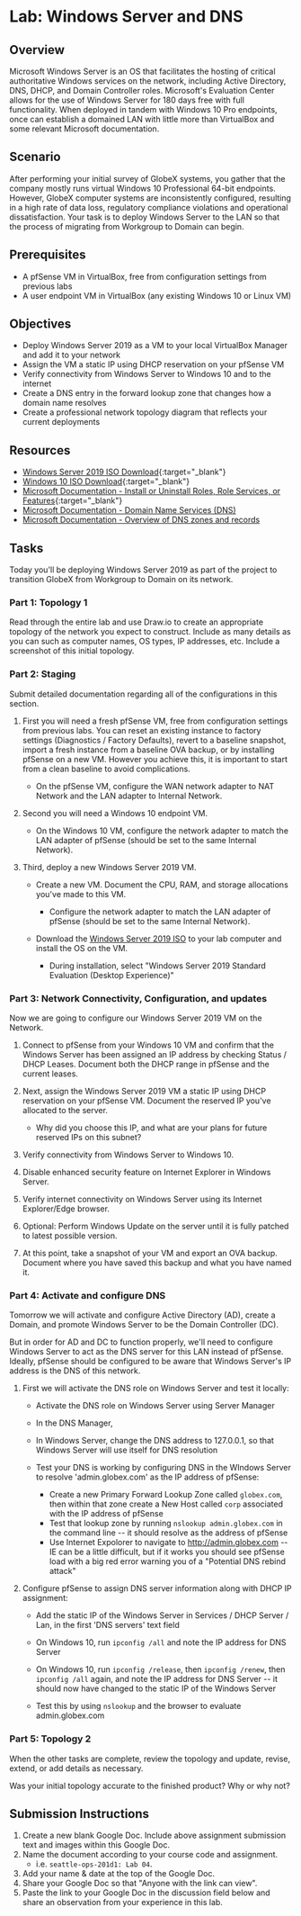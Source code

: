 # Lab: Windows Server and DNS

## Overview

Microsoft Windows Server is an OS that facilitates the hosting of critical authoritative Windows services on the network, including Active Directory, DNS, DHCP, and Domain Controller roles. Microsoft's Evaluation Center allows for the use of Windows Server for 180 days free with full functionality. When deployed in tandem with Windows 10 Pro endpoints, once can establish a domained LAN with little more than VirtualBox and some relevant Microsoft documentation.

## Scenario

After performing your initial survey of GlobeX systems, you gather that the company mostly runs virtual Windows 10 Professional 64-bit endpoints. However, GlobeX computer systems are inconsistently configured, resulting in a high rate of data loss, regulatory compliance violations and operational dissatisfaction. Your task is to deploy Windows Server to the LAN so that the process of migrating from Workgroup to Domain can begin.

## Prerequisites

- A pfSense VM in VirtualBox, free from configuration settings from previous labs
- A user endpoint VM in VirtualBox (any existing Windows 10 or Linux VM)

## Objectives

- Deploy Windows Server 2019 as a VM to your local VirtualBox Manager and add it to your network
- Assign the VM a static IP using DHCP reservation on your pfSense VM
- Verify connectivity from Windows Server to Windows 10 and to the internet
- Create a DNS entry in the forward lookup zone that changes how a domain name resolves
- Create a professional network topology diagram that reflects your current deployments

## Resources

- [Windows Server 2019 ISO Download](https://www.microsoft.com/en-US/evalcenter/evaluate-windows-server-2019?filetype=ISO){:target="_blank"}
- [Windows 10 ISO Download](https://www.icloud.com/iclouddrive/01azgWsJOfzZaBbAj-G3sLWTg#Windows10){:target="_blank"}
- [Microsoft Documentation - Install or Uninstall Roles, Role Services, or Features](https://docs.microsoft.com/en-us/windows-server/administration/server-manager/install-or-uninstall-roles-role-services-or-features){:target="_blank"}
- [Microsoft Documentation - Domain Name Services (DNS)](https://learn.microsoft.com/en-us/windows-server/networking/dns/dns-top)
- [Microsoft Documentation - Overview of DNS zones and records](https://learn.microsoft.com/en-us/azure/dns/dns-zones-records)


## Tasks

Today you'll be deploying Windows Server 2019 as part of the project to transition GlobeX from Workgroup to Domain on its network.

### Part 1: Topology 1

Read through the entire lab and use Draw.io to create an appropriate topology of the network you expect to construct. Include as many details as you can such as computer names, OS types, IP addresses, etc. Include a screenshot of this initial topology.

### Part 2: Staging

Submit detailed documentation regarding all of the configurations in this section.

1. First you will need a fresh pfSense VM, free from configuration settings from previous labs. You can reset an existing instance to factory settings (Diagnostics / Factory Defaults), revert to a baseline snapshot, import a fresh instance from a baseline OVA backup, or by installing pfSense on a new VM. However you achieve this, it is important to start from a clean baseline to avoid complications.

    - On the pfSense VM, configure the WAN network adapter to NAT Network and the LAN adapter to Internal Network.

2. Second you will need a Windows 10 endpoint VM.

    - On the Windows 10 VM, configure the network adapter to match the LAN adapter of pfSense (should be set to the same Internal Network).
    
3. Third, deploy a new Windows Server 2019 VM.

    - Create a new VM. Document the CPU, RAM, and storage allocations you've made to this VM.

        - Configure the network adapter to match the LAN adapter of pfSense (should be set to the same Internal Network).

    - Download the [Windows Server 2019 ISO](https://www.microsoft.com/en-US/evalcenter/evaluate-windows-server-2019?filetype=ISO) to your lab computer and install the OS on the VM.

        - During installation, select "Windows Server 2019 Standard Evaluation (Desktop Experience)"

### Part 3: Network Connectivity, Configuration, and updates

Now we are going to configure our Windows Server 2019 VM on the Network.

1. Connect to pfSense from your Windows 10 VM and confirm that the Windows Server has been assigned an IP address by checking Status / DHCP Leases. Document both the DHCP range in pfSense and the current leases.

2. Next, assign the Windows Server 2019 VM a static IP using DHCP reservation on your pfSense VM. Document the reserved IP you've allocated to the server.

    - Why did you choose this IP, and what are your plans for future reserved IPs on this subnet?

3. Verify connectivity from Windows Server to Windows 10.

4. Disable enhanced security feature on Internet Explorer in Windows Server.

5. Verify internet connectivity on Windows Server using its Internet Explorer/Edge browser.

6. Optional: Perform Windows Update on the server until it is fully patched to latest possible version.

7. At this point, take a snapshot of your VM and export an OVA backup. Document where you have saved this backup and what you have named it.

### Part 4: Activate and configure DNS

Tomorrow we will activate and configure Active Directory (AD), create a Domain, and promote Windows Server to be the Domain Controller (DC).

But in order for AD and DC to function properly, we'll need to configure Windows Server to act as the DNS server for this LAN instead of pfSense. Ideally, pfSense should be configured to be aware that Windows Server's IP address is the DNS of this network.

1. First we will activate the DNS role on Windows Server and test it locally:

    - Activate the DNS role on Windows Server using Server Manager
  
    - In the DNS Manager, 

    - In Windows Server, change the DNS address to 127.0.0.1, so that Windows Server will use itself for DNS resolution

    - Test your DNS is working by configuring DNS in the WIndows Server to resolve 'admin.globex.com' as the IP address of pfSense:
        - Create a new Primary Forward Lookup Zone called `globex.com`, then within that zone create a New Host called `corp` associated with the IP address of pfSense
        - Test that lookup zone by running `nslookup admin.globex.com` in the command line -- it should resolve as the address of pfSense
        - Use Internet Expolorer to navigate to http://admin.globex.com -- IE can be a little difficult, but if it works you should see pfSense load with a big red error warning you of a "Potential DNS rebind attack"
    
2. Configure pfSense to assign DNS server information along with DHCP IP assignment:

    - Add the static IP of the Windows Server in Services / DHCP Server / Lan, in the first 'DNS servers' text field
    
    - On Windows 10, run `ipconfig /all` and note the IP address for DNS Server
   
    - On Windows 10, run `ipconfig /release`, then `ipconfig /renew`, then `ipconfig /all` again, and note the IP address for DNS Server -- it should now have changed to the static IP of the Windows Server
    
    - Test this by using `nslookup` and the browser to evaluate admin.globex.com

### Part 5: Topology 2

When the other tasks are complete, review the topology and update, revise, extend, or add details as necessary.

Was your initial topology accurate to the finished product? Why or why not?

## Submission Instructions

1. Create a new blank Google Doc. Include above assignment submission text and images within this Google Doc.
1. Name the document according to your course code and assignment.
   - i.e. `seattle-ops-201d1: Lab 04`.
1. Add your name & date at the top of the Google Doc.
1. Share your Google Doc so that "Anyone with the link can view".
1. Paste the link to your Google Doc in the discussion field below and share an observation from your experience in this lab.
